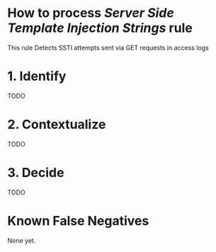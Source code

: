 # How to process *Server Side Template Injection Strings* rule
This rule Detects SSTI attempts sent via GET requests in access logs

# 1. Identify
TODO

# 2. Contextualize
TODO

# 3. Decide
TODO

# Known False Negatives
None yet.

